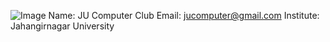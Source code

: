 ![Image](https://github.com/JU-Computer-Club/JU-ForkMe/tree/master/Images/jucomputerclub.png)
Name: JU Computer Club
Email: jucomputer@gmail.com
Institute: Jahangirnagar University
